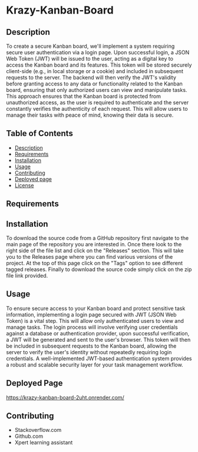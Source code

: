 # Krazy-Kanban-Board


  ## Description
  To create a secure Kanban board, we'll implement a system requiring secure user authentication via a login page. Upon successful login, a JSON Web Token (JWT) will be issued to the user, acting as a digital key to access the Kanban board and its features. This token will be stored securely client-side (e.g., in local storage or a cookie) and included in subsequent requests to the server. The backend will then verify the JWT's validity before granting access to any data or functionality related to the Kanban board, ensuring that only authorized users can view and manipulate tasks. This approach ensures that the Kanban board is protected from unauthorized access, as the user is required to authenticate and the server constantly verifies the authenticity of each request. This will allow users to manage their tasks with peace of mind, knowing their data is secure.



  ## Table of Contents
  * [Description](#Description)
  * [Requirements](#Requirements)
  * [Installation](#installation)
  * [Usage](#usage)
  * [Contributing](#contributing)
  * [Deployed page](#deployedpage)
  * [License](#license)

  ## Requirements


  ## Installation
To download the source code from a GitHub repository first navigate to the main page of the repository you are interested in. Once there look to the right side of the file list and click on the "Releases" section. This will take you to the Releases page where you can find various versions of the project. At the top of this page click on the "Tags" option to see different tagged releases. Finally to download the source code simply click on the zip file link provided.

  ## Usage
To ensure secure access to your Kanban board and protect sensitive task information, implementing a login page secured with JWT (JSON Web Token) is a vital step. This will allow only authenticated users to view and manage tasks. The login process will involve verifying user credentials against a database or authentication provider, upon successful verification, a JWT will be generated and sent to the user's browser. This token will then be included in subsequent requests to the Kanban board, allowing the server to verify the user's identity without repeatedly requiring login credentials. A well-implemented JWT-based authentication system provides a robust and scalable security layer for your task management workflow.

## Deployed Page
https://krazy-kanban-board-2uht.onrender.com/

  ## Contributing
  * Stackoverflow.com
  * Github.com
  * Xpert learning assistant
  
